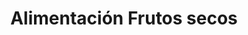 ---
title: "Alimentación Frutos secos"
url: /toledo/alimentacion-frutos-secos/
shop: Lebensmittel
---